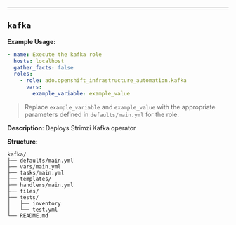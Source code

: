 ---

## `kafka`

**Example Usage:**

```yaml
- name: Execute the kafka role
  hosts: localhost
  gather_facts: false
  roles:
    - role: ado.openshift_infrastructure_automation.kafka
      vars:
        example_variable: example_value
```

> Replace `example_variable` and `example_value` with the appropriate parameters defined in `defaults/main.yml` for the role.


**Description**: Deploys Strimzi Kafka operator

**Structure:**
```
kafka/
├── defaults/main.yml
├── vars/main.yml
├── tasks/main.yml
├── templates/
├── handlers/main.yml
├── files/
├── tests/
│   ├── inventory
│   └── test.yml
└── README.md
```